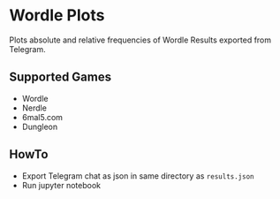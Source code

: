 # Wordle Plots

Plots absolute and relative frequencies of Wordle Results exported from Telegram.

## Supported Games
- Wordle
- Nerdle
- 6mal5.com
- Dungleon

## HowTo
- Export Telegram chat as json in same directory as `results.json`
- Run jupyter notebook
